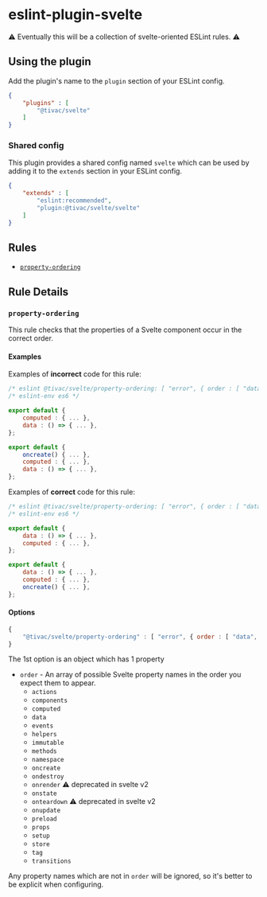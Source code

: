 eslint-plugin-svelte
====================

:warning: Eventually this will be a collection of svelte-oriented ESLint rules. :warning:

## Using the plugin

Add the plugin's name to the `plugin` section of your ESLint config.

```json
{
    "plugins" : [
        "@tivac/svelte"
    ]
}
```

### Shared config

This plugin provides a shared config named `svelte` which can be used by adding it to the `extends` section in your ESLint config.

```json
{
    "extends" : [
        "eslint:recommended",
        "plugin:@tivac/svelte/svelte"
    ]
}
```

## Rules

- [`property-ordering`](#property-ordering)

## Rule Details

### `property-ordering`

This rule checks that the properties of a Svelte component occur in the correct order.

#### Examples

Examples of **incorrect** code for this rule:

```js
/* eslint @tivac/svelte/property-ordering: [ "error", { order : [ "data", "computed", "oncreate" ] } ] */
/* eslint-env es6 */

export default {
    computed : { ... },
    data : () => { ... },
};

export default {
    oncreate() { ... },
    computed : { ... },
    data : () => { ... },
};
```

Examples of **correct** code for this rule:

```js
/* eslint @tivac/svelte/property-ordering: [ "error", { order : [ "data", "computed", "oncreate" ] } ] */
/* eslint-env es6 */

export default {
    data : () => { ... },
    computed : { ... },
};

export default {
    data : () => { ... },
    computed : { ... },
    oncreate() { ... },
};
```

#### Options

```js
{
    "@tivac/svelte/property-ordering" : [ "error", { order : [ "data", "computed" ] } ]
}
```

The 1st option is an object which has 1 property

- `order` - An array of possible Svelte property names in the order you expect them to appear.
    - `actions`
    - `components`
    - `computed`
    - `data`
    - `events`
    - `helpers`
    - `immutable`
    - `methods`
    - `namespace`
    - `oncreate`
    - `ondestroy`
    - `onrender` :warning: deprecated in svelte v2
    - `onstate`
    - `onteardown` :warning: deprecated in svelte v2
    - `onupdate`
    - `preload`
    - `props`
    - `setup`
    - `store`
    - `tag`
    - `transitions`

Any property names which are not in `order` will be ignored, so it's better to be explicit when configuring.
